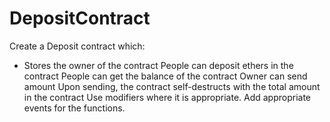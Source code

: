 # DepositContract
Create a Deposit contract which:

* Stores the owner of the contract
People can deposit ethers in the contract
People can get the balance of the contract
Owner can send amount
Upon sending, the contract self-destructs with the total amount in the contract
Use modifiers where it is appropriate. Add appropriate events for the functions.
